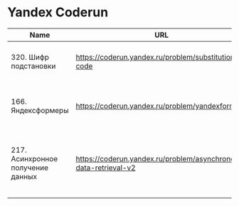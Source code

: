 # Yandex Coderun

| Name                              | URL                                                              | Tag | Status                                                                                                                                                                                                                | Notes                                                                         |
| --------------------------------- | ---------------------------------------------------------------- | --- | --------------------------------------------------------------------------------------------------------------------------------------------------------------------------------------------------------------------- | ----------------------------------------------------------------------------- |
| 320. Шифр подстановки             | https://coderun.yandex.ru/problem/substitution-code              | 🟢  | ✔️ [Code](https://github.com/vitkarpov/coderun-solutions/blob/main/substitution-code.js) • [Tests](https://github.com/vitkarpov/coderun-solutions/blob/main/substitution-code.test.js)                                |
| 166. Яндексформеры                | https://coderun.yandex.ru/problem/yandexformers                  | 🟢  | ✔️ [Code](https://github.com/vitkarpov/coderun-solutions/blob/main/yandexformers.js) • [Tests](https://github.com/vitkarpov/coderun-solutions/blob/main/yandexformers.test.js)                                        | Sort (N log N), heap (K log N) -> TLE; bucket sort (N) -> passes              |
| 217. Асинхронное получение данных | https://coderun.yandex.ru/problem/asynchronous-data-retrieval-v2 | 🟠  | ✔️ [Code](https://github.com/vitkarpov/coderun-solutions/blob/main/async-get-data-playground/solution.js) • [Tests](https://github.com/vitkarpov/coderun-solutions/blob/main/async-get-data-playground/index.test.js) | Классная задача на асинхронность! Идеальная для 45 минутного собеседования ⭐ |
